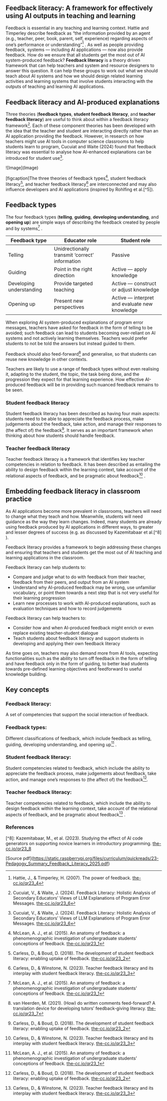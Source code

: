 ## **Feedback literacy:** A framework for effectively using AI outputs in teaching and learning

Feedback is essential in any teaching and learning context. Hattie and Timperley describe feedback as “the information provided by an agent (e.g., teacher, peer, book, parent, self, experience) regarding aspects of one’s performance or understanding”[^4] . As well as people providing feedback, systems — including AI applications — now also provide feedback. How do we ensure that all students get the most out of AI system-produced feedback? **Feedback literacy** is a theory driven framework that can help teachers and system and resource designers to answer this question. It can help these groups to work out what we should teach about AI systems and how we should design related learning activities and learning systems that involve students interacting with the outputs of teaching and learning AI applications.

## Feedback literacy and AI-produced explanations

Three theories (**feedback types**, **student feedback literacy**, and **teacher feedback literacy**) are useful to think about within a feedback literacy framework[^6]. Each of these component theories has been developed with the idea that the teacher and student are interacting directly rather than an AI application providing the feedback. However, in research on how teachers might use AI tools in computer science classrooms to help students learn to program, Cucuiat and Waite (2024) found that feedback literacy was essential to analyse how AI-enhanced explanations can be introduced for student use[^6].

!\[Image\](Image)

\[figcaption\]The three theories of feedback types[^1], student feedback literacy[^2], and teacher feedback literacy[^3] are interconnected and may also influence developers and AI applications (inspired by Rohlfing et al.\[^5\]).

## Feedback types

The four feedback types (**telling**, **guiding**, **developing understanding**, and **opening up**) are simple ways of describing the feedback created by people and by systems[^1] .

| Feedback type | Educator role | Student role |
| ----------- | ----------- | ----------- | 
| Telling | Unidrectionally transmit ‘correct’ information | Passive |
| Guiding | Point in the right direction | Active — apply knowledge |
| Developing understanding | Provide targeted teaching | Active — construct or adjust knowledge |
| Opening up | Present new perspectives | Active — interpret and evaluate new knowledge |

When exploring AI system-produced explanations of program error messages, teachers have asked for feedback in the form of telling to be avoided; such feedback can lead to students becoming over-reliant on AI systems and not actively learning themselves. Teachers would prefer students to not be told the answers but instead guided to them. 

Feedback should also feed-forward[^7] and generalise, so that students can reuse new knowledge in other contexts. 

Teachers are likely to use a range of feedback types without even realising it, adapting to the student, the topic, the task being done, and the progression they expect for that learning experience. How effective AI-produced feedback will be in providing such nuanced feedback remains to be seen.

### Student feedback literacy 

Student feedback literacy has been described as having four main aspects: students need to be able to appreciate the feedback process, make judgements about the feedback, take action, and manage their responses to (the affect of) the feedback[^2]. It serves as an important framework when thinking about how students should handle feedback.

### Teacher feedback literacy

Teacher feedback literacy is a framework that identifies key teacher competencies in relation to feedback. It has been described as entailing the ability to design feedback within the learning context, take account of the relational aspects of feedback, and be pragmatic about feedback[^3] .

## Embedding feedback literacy in classroom practice

As AI applications become more prevalent in classrooms, teachers will need to change what they teach and how. Meanwhile, students will need guidance as the way they learn changes. Indeed, many students are already using feedback produced by AI applications in different ways, to greater and lesser degrees of success (e.g. as discussed by Kazemitabaar et al.[^8] ). 

Feedback literacy provides a framework to begin addressing these changes and ensuring that teachers and students get the most out of AI teaching and learning applications in the classroom. 

Feedback literacy can help students to: 

*   Compare and judge what to do with feedback from their teacher, feedback from their peers, and output from an AI system 
*   Understand why AI-produced feedback may be wrong, use unfamiliar vocabulary, or point them towards a next step that is not very useful for their learning progression 
*   Learn new processes to work with AI-produced explanations, such as evaluation techniques and how to record judgements 

Feedback literacy can help teachers to: 

*   Consider how and when AI-produced feedback might enrich or even replace existing teacher-student dialogue 
*   Teach students about feedback literacy and support students in developing and applying their own feedback literacy 

As time goes on, teachers may also demand more from AI tools, expecting functionalities such as the ability to turn off feedback in the form of telling and have feedback only in the form of guiding, to better lead students towards pre-defined learning objectives and feedforward to useful knowledge building.

## Key concepts

### Feedback literacy: 

A set of competencies that support the social interaction of feedback. 

### Feedback types: 

Different classifications of feedback, which include feedback as telling, guiding, developing understanding, and opening up[^1] . 

### Student feedback literacy: 

Student competencies related to feedback, which include the ability to appreciate the feedback process, make judgements about feedback, take action, and manage one’s responses to (the affect of) the feedback[^2].

### Teacher feedback literacy: 

Teacher competencies related to feedback, which include the ability to design feedback within the learning context, take account of the relational aspects of feedback, and be pragmatic about feedback[^3] .

### References

[^1]: McLean, A. J., et al. (2015). An anatomy of feedback: a phenomenographic investigation of undergraduate students’ conceptions of feedback. [the-cc.io/qr23\_1](the-cc.io/qr23_1)

[^2]: Carless, D., & Boud, D. (2018). The development of student feedback literacy: enabling uptake of feedback. [the-cc.io/qr23\_2](the-cc.io/qr23_2)

[^3]: Carless, D., & Winstone, N. (2023). Teacher feedback literacy and its interplay with student feedback literacy. [the-cc.io/qr23\_3](the-cc.io/qr23_3)

[^4]: Hattie, J., & Timperley, H. (2007). The power of feedback. [the-cc.io/qr23\_4](the-cc.io/qr23_4)

[^5]: Rohlfing, K. J., et al. (2020). Explanation as a social practice: Toward a conceptual framework for the social design of AI systems. [the-cc.io/qr23\_5](the-cc.io/qr23_5)

[^6]: Cucuiat, V., & Waite, J. (2024). Feedback Literacy: Holistic Analysis of Secondary Educators’ Views of LLM Explanations of Program Error Messages. [the-cc.io/qr23\_6](the-cc.io/qr23_6)

[^7]: van Heerden, M. (2021). (How) do written comments feed-forward? A translation device for developing tutors’ feedback-giving literacy. [the-cc.io/qr23\_7](the-cc.io/qr23_7)

\[^8\]: Kazemitabaar, M., et al. (2023). Studying the effect of AI code generators on supporting novice learners in introductory programming. [the-cc.io/qr23\_8](the-cc.io/qr23_8)

\[Source pdf\](https://static.raspberrypi.org/files/curriculum/quickreads/23-Pedagogy_Summary_Feedback_Literacy_2025.pdf)
